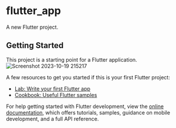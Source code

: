 # flutter_app

A new Flutter project.

## Getting Started

This project is a starting point for a Flutter application.
![Screenshot 2023-10-19 215217](https://github.com/rohitraj78/B3-ROHIT_RAJ/assets/134696934/1688dde1-828f-40ae-8793-216438bcc8d0)

A few resources to get you started if this is your first Flutter project:

- [Lab: Write your first Flutter app](https://docs.flutter.dev/get-started/codelab)
- [Cookbook: Useful Flutter samples](https://docs.flutter.dev/cookbook)

For help getting started with Flutter development, view the
[online documentation](https://docs.flutter.dev/), which offers tutorials,
samples, guidance on mobile development, and a full API reference.
